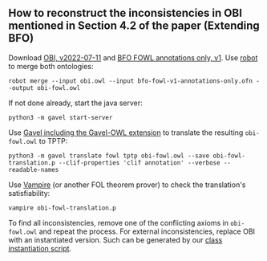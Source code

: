 How to reconstruct the inconsistencies in OBI mentioned in Section 4.2 of the paper (Extending BFO)
---

Download [OBI, v2022-07-11](https://raw.githubusercontent.com/obi-ontology/obi/v2022-07-11/obi.owl) and [BFO FOWL annotations only, v1](https://github.com/gavel-tool/BFOnow/blob/c51a7412d18dfbd772731147f783f6cd95bd0c37/bfo-fowl-v1-annotations-only.ofn). Use [robot](http://robot.obolibrary.org/python) to merge both ontologies:

    robot merge --input obi.owl --input bfo-fowl-v1-annotations-only.ofn --output obi-fowl.owl
   
If not done already, start the java server:

    python3 -m gavel start-server

Use [Gavel including the Gavel-OWL extension](https://github.com/gavel-tool/python-gavel-owl) to translate the resulting `obi-fowl.owl` to TPTP:

    python3 -m gavel translate fowl tptp obi-fowl.owl --save obi-fowl-translation.p --clif-properties 'clif annotation' --verbose --readable-names

Use [Vampire](https://vprover.github.io/) (or another FOL theorem prover) to check the translation's satisfiability:

    vampire obi-fowl-translation.p

To find all inconsistencies, remove one of the conflicting axioms in `obi-fowl.owl` and repeat the process. 
For external inconsistencies, replace OBI with an instantiated version. Such can be generated by our [class instantiation script](https://github.com/gavel-tool/python-gavel-owl/blob/c2465ca4d6726b167da35c3836eacda51fadd7d3/java/src/main/java/classInstantiationScript.java).
